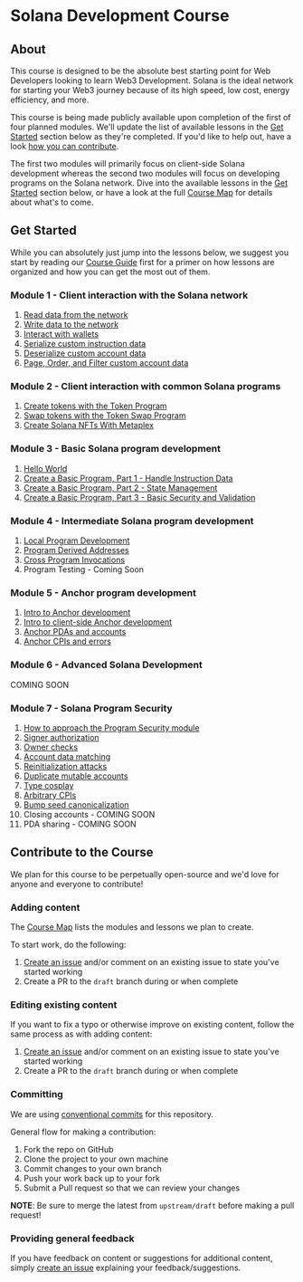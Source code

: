 # Solana Development Course

## About

This course is designed to be the absolute best starting point for Web Developers looking to learn Web3 Development. Solana is the ideal network for starting your Web3 journey because of its high speed, low cost, energy efficiency, and more.

This course is being made publicly available upon completion of the first of four planned modules. We'll update the list of available lessons in the [Get Started](#get-started) section below as they're completed. If you'd like to help out, have a look [how you can contribute](#contribute-to-the-course).

The first two modules will primarily focus on client-side Solana development whereas the second two modules will focus on developing programs on the Solana network. Dive into the available lessons in the [Get Started](#get-started) section below, or have a look at the full [Course Map](./course-map.md) for details about what's to come.

## Get Started

While you can absolutely just jump into the lessons below, we suggest you start by reading our [Course Guide](./content/getting-started.md) first for a primer on how lessons are organized and how you can get the most out of them.

### Module 1 - Client interaction with the Solana network
   1. [Read data from the network](./content/intro-to-reading-data.md)
   2. [Write data to the network](./content/intro-to-writing-data.md)
   3. [Interact with wallets](./content/interact-with-wallets.md)
   4. [Serialize custom instruction data](./content/serialize-instruction-data.md)
   5. [Deserialize custom account data](./content/deserialize-custom-data.md)
   6. [Page, Order, and Filter custom account data](./content/paging-ordering-filtering-data.md)

### Module 2 - Client interaction with common Solana programs
   1. [Create tokens with the Token Program](./content/token-program.md)
   2. [Swap tokens with the Token Swap Program](./content/token-swap.md)
   3. [Create Solana NFTs With Metaplex](./content/nfts-with-metaplex.md)

### Module 3 - Basic Solana program development
   1. [Hello World](./content/hello-world-program.md)
   2. [Create a Basic Program, Part 1 - Handle Instruction Data](./content/deserialize-instruction-data.md)
   3. [Create a Basic Program, Part 2 - State Management](./content/program-state-management.md)
   4. [Create a Basic Program, Part 3 - Basic Security and Validation](./content/program-security.md)

### Module 4 - Intermediate Solana program development
   1. [Local Program Development](./content/local-setup.md)
   2. [Program Derived Addresses](./content/pda.md)
   3. [Cross Program Invocations](./content/cpi.md)
   4. Program Testing - Coming Soon

### Module 5 - Anchor program development
   1. [Intro to Anchor development](./content/intro-to-anchor.md)
   2. [Intro to client-side Anchor development](./content/intro-to-anchor-frontend.md)
   3. [Anchor PDAs and accounts](./content/anchor-pdas.md)
   4. [Anchor CPIs and errors](./content/anchor-cpi.md)

### Module 6 - Advanced Solana Development
COMING SOON

### Module 7 - Solana Program Security
1. [How to approach the Program Security module](./content/security-intro.md)
2. [Signer authorization](./content/signer-auth.md)
3. [Owner checks](./content/owner-checks.md)
4. [Account data matching](./content/account-data-matching.md)
5. [Reinitialization attacks](./content/reinitialization-attacks.md)
6. [Duplicate mutable accounts](./content/duplicate-mutable-accounts.md)
7. [Type cosplay](./content/type-cosplay.md)
8. [Arbitrary CPIs](./content/arbitrary-cpi.md)
9. [Bump seed canonicalization](./content/bump-seed-canonicalization.md)
10. Closing accounts - COMING SOON
11. PDA sharing - COMING SOON

## Contribute to the Course

We plan for this course to be perpetually open-source and we'd love for anyone and everyone to contribute!

### Adding content

The [Course Map](./course-map.md) lists the modules and lessons we plan to create.

To start work, do the following:

1. [Create an issue](https://github.com/Unboxed-Software/solana-course/issues/new) and/or comment on an existing issue to state you've started working
2. Create a PR to the `draft` branch during or when complete

### Editing existing content

If you want to fix a typo or otherwise improve on existing content, follow the same process as with adding content:

1. [Create an issue](https://github.com/Unboxed-Software/solana-course/issues/new) and/or comment on an existing issue to state you've started working
2. Create a PR to the `draft` branch during or when complete

### Committing

We are using [conventional commits](https://www.conventionalcommits.org/en/v1.0.0/) for this repository.

General flow for making a contribution:

1. Fork the repo on GitHub
2. Clone the project to your own machine
3. Commit changes to your own branch
4. Push your work back up to your fork
5. Submit a Pull request so that we can review your changes

**NOTE**: Be sure to merge the latest from `upstream/draft` before making a pull request!

### Providing general feedback

If you have feedback on content or suggestions for additional content, simply [create an issue](https://github.com/Unboxed-Software/solana-course/issues/new) explaining your feedback/suggestions.
